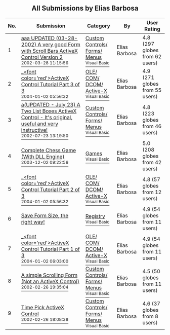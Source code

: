 ﻿<div align="center">

## All Submissions by Elias Barbosa

</div>

No.  | Submission | Category | By   | User Rating
---- | ---------- | -------- | ---- | -----------
1 | [aaa UPDATED \(03\-28\-2002\) A very good Form with Scroll Bars ActiveX Control Version 2<br /><sup>2002-03-28 11:15:56</sup>](https://github.com/Planet-Source-Code/elias-barbosa-aaa-updated-03-28-2002-a-very-good-form-with-scroll-bars-activex-control-ver__1-32374) | [Custom Controls/ Forms/  Menus<br /><sup>Visual Basic</sup>](../ByCategory/custom-controls-forms-menus__1-4.md) | Elias Barbosa | 4.8 (297 globes from 62 users)
2 | [\_\<font color='red'\>ActiveX Control Tutorial Part 3 of 3<br /><sup>2004-01-02 05:56:32</sup>](https://github.com/Planet-Source-Code/elias-barbosa-font-color-red-activex-control-tutorial-part-3-of-3__1-50732) | [OLE/ COM/ DCOM/ Active\-X<br /><sup>Visual Basic</sup>](../ByCategory/ole-com-dcom-active-x__1-29.md) | Elias Barbosa | 4.9 (271 globes from 55 users)
3 | [a\(UPDATED \- July 23\) A Two List Boxes ActiveX Control \- It's original, useful and very instructive\!<br /><sup>2002-07-23 13:19:50</sup>](https://github.com/Planet-Source-Code/elias-barbosa-a-updated-july-23-a-two-list-boxes-activex-control-it-s-original-useful-and-__1-36715) | [Custom Controls/ Forms/  Menus<br /><sup>Visual Basic</sup>](../ByCategory/custom-controls-forms-menus__1-4.md) | Elias Barbosa | 4.8 (223 globes from 46 users)
4 | [Complete Chess Game \(With DLL Engine\)<br /><sup>2003-12-02 09:22:56</sup>](https://github.com/Planet-Source-Code/elias-barbosa-complete-chess-game-with-dll-engine__1-50241) | [Games<br /><sup>Visual Basic</sup>](../ByCategory/games__1-38.md) | Elias Barbosa | 5.0 (208 globes from 42 users)
5 | [\_\<font color='red'\>ActiveX Control Tutorial Part 2 of 3<br /><sup>2004-01-02 05:56:32</sup>](https://github.com/Planet-Source-Code/elias-barbosa-font-color-red-activex-control-tutorial-part-2-of-3__1-50730) | [OLE/ COM/ DCOM/ Active\-X<br /><sup>Visual Basic</sup>](../ByCategory/ole-com-dcom-active-x__1-29.md) | Elias Barbosa | 4.8 (57 globes from 12 users)
6 | [Save Form Size, the right way\!<br />](https://github.com/Planet-Source-Code/elias-barbosa-save-form-size-the-right-way__1-35296) | [Registry<br /><sup>Visual Basic</sup>](../ByCategory/registry__1-36.md) | Elias Barbosa | 4.9 (54 globes from 11 users)
7 | [\_\<font color='red'\>ActiveX Control Tutorial Part 1 of 3<br /><sup>2004-01-02 06:03:00</sup>](https://github.com/Planet-Source-Code/elias-barbosa-font-color-red-activex-control-tutorial-part-1-of-3__1-50729) | [OLE/ COM/ DCOM/ Active\-X<br /><sup>Visual Basic</sup>](../ByCategory/ole-com-dcom-active-x__1-29.md) | Elias Barbosa | 4.9 (54 globes from 11 users)
8 | [A simple Scrolling Form \(Not an ActiveX Control\)<br /><sup>2002-02-26 19:35:04</sup>](https://github.com/Planet-Source-Code/elias-barbosa-a-simple-scrolling-form-not-an-activex-control__1-31938) | [Custom Controls/ Forms/  Menus<br /><sup>Visual Basic</sup>](../ByCategory/custom-controls-forms-menus__1-4.md) | Elias Barbosa | 4.5 (50 globes from 11 users)
9 | [Time Pick ActiveX Control<br /><sup>2002-02-26 18:08:38</sup>](https://github.com/Planet-Source-Code/elias-barbosa-time-pick-activex-control__1-32133) | [Custom Controls/ Forms/  Menus<br /><sup>Visual Basic</sup>](../ByCategory/custom-controls-forms-menus__1-4.md) | Elias Barbosa | 4.6 (37 globes from 8 users)
